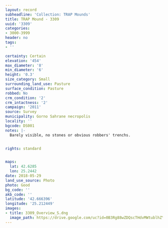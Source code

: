 ```yaml
---
layout: record
subheadline: 'Collection: TRAP Mounds'
title: TRAP Mound - 3309
uuid: '3309'
categories:
- 3000-3999
header: no
tags:
- ''

certainty: Certain
elevation: '454'
max_diameter: '8'
min_diameter: '6'
height: '0.3'
size_category: Small
surrounding_land_use: Pasture
surface_condition: Pasture
robbed: No
crm_condition: '2'
crm_intactness: '2'
campaign: '2011'
source: Survey
municipality: Gorno Sahrane necropolis
locality: ''
bgcode: DS001
notes: |-
  Barely visible, no stones or obvious robbers' trenchs.


rights: standard


maps:
  lat: 42.6285
  lon: 25.2442
date: 2018-05-29
land_use_source: Photo
photo: Good
bg_code: ''
akb_code: ''
latitude: '42.666396'
longitude: '25.212449'
images:
- title: 3309_Overview_S.dng
  image_path: https://drive.google.com/uc?id=0B3Rg88wZDQscTHdvMWtublhZYWs
---
```

